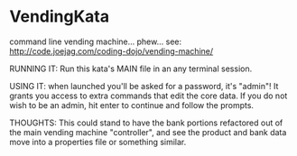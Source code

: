 # VendingKata
command line vending machine... phew... see: http://code.joejag.com/coding-dojo/vending-machine/

RUNNING IT:
Run this kata's MAIN file in an any terminal session.

USING IT:
when launched you'll be asked for a password, it's "admin"! It grants you access to extra commands that edit the core data.
If you do not wish to be an admin, hit enter to continue and follow the prompts.

THOUGHTS:
This could stand to have the bank portions refactored out of the main vending machine "controller", and see the product and bank data move into a properties file or something similar.
